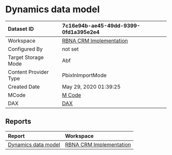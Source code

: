



# Dynamics data model

|Dataset ID|7c16e94b-ae45-49dd-9399-0fd1a395e2e4|
| :--- | :--- |
|Workspace|[RBNA CRM Implementation](../Workspaces/RBNA-CRM-Implementation.md)|
|Configured By|not set|
|Target Storage Mode|Abf|
|Content Provider Type|PbixInImportMode|
|Created Date|May 29, 2020 01:39:25|
|MCode|[M Code](./Dynamics-data-model/mcode.md)|
|DAX|[DAX](./Dynamics-data-model/dax.md)|

## Reports

|Report|Workspace|
| :--- | :--- |
|[Dynamics data model](../Reports/Dynamics-data-model.md)|[RBNA CRM Implementation](../Workspaces/RBNA-CRM-Implementation.md)|
